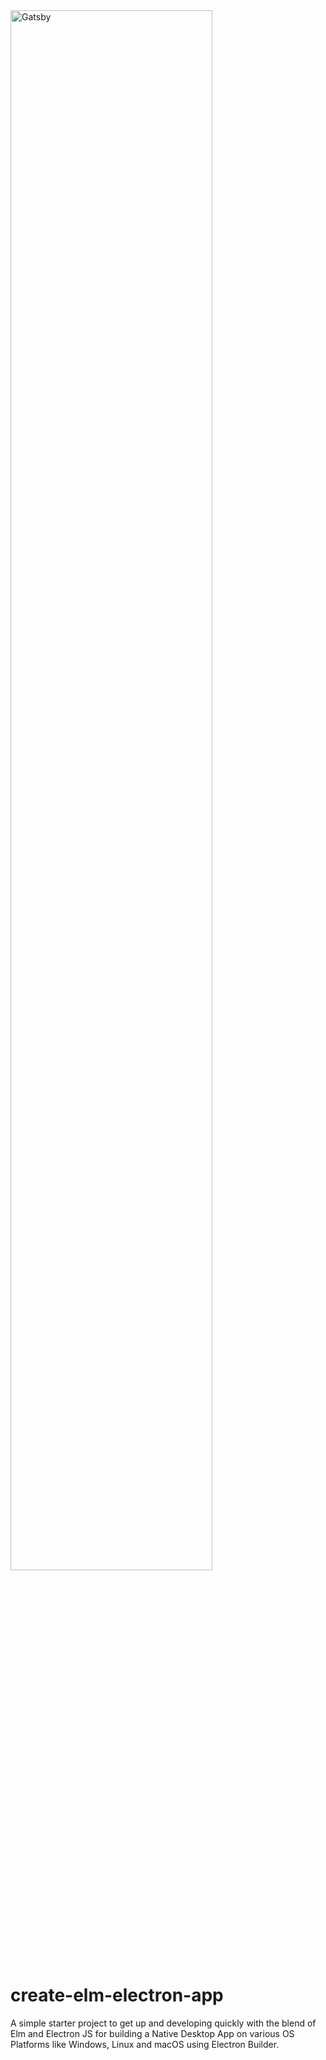 <img alt="Gatsby" src="https://raw.githubusercontent.com/soulehshaikh99/repo-icons/master/svg/Electron_Vue.svg" style="width: 80%" />

# create-elm-electron-app
A simple starter project to get up and developing quickly with the blend of Elm and Electron JS for building a Native Desktop App on various OS Platforms like Windows, Linux and macOS using Electron Builder.
